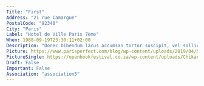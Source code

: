 ```yaml
---
Title: "First"
Address: "21 rue Camargue"
PostalCode: "92340"
City: "Paris"
Label: "Hotel de Ville Paris 7ème"
When: 1988-09-19T23:30:11+02:00
Description: "Donec bibendum lacus accumsan tortor suscipit, vel sollicitudin velit eleifend. Etiam convallis tempus tempor."
Picture: https://www.parisperfect.com/blog/wp-content/uploads/2019/04/Most-Beautiful-Bridges-in-Paris-by-Paris-Perfect-Pont-Alexandre-III.jpg
PictureSingle: https://openbookfestival.co.za/wp-content/uploads/Chikane-Breaking-a-Rainbow-300x500.jpg
Draft: False
Important: False
Association: "association5"
---
```

